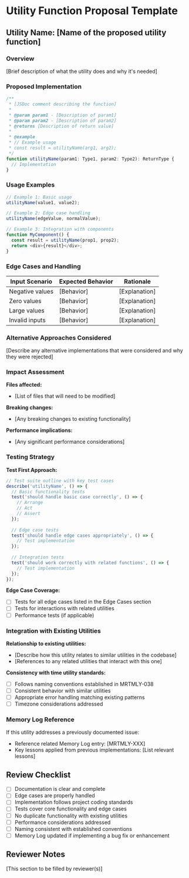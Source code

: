 # Utility Function Proposal Template

## Utility Name: [Name of the proposed utility function]

### Overview
[Brief description of what the utility does and why it's needed]

### Proposed Implementation

```typescript
/**
 * [JSDoc comment describing the function]
 *
 * @param param1 - [Description of param1]
 * @param param2 - [Description of param2]
 * @returns [Description of return value]
 *
 * @example
 * // Example usage
 * const result = utilityName(arg1, arg2);
 */
function utilityName(param1: Type1, param2: Type2): ReturnType {
  // Implementation
}
```

### Usage Examples

```typescript
// Example 1: Basic usage
utilityName(value1, value2);

// Example 2: Edge case handling
utilityName(edgeValue, normalValue);

// Example 3: Integration with components
function MyComponent() {
  const result = utilityName(prop1, prop2);
  return <div>{result}</div>;
}
```

### Edge Cases and Handling

| Input Scenario | Expected Behavior | Rationale |
|----------------|-------------------|-----------|
| Negative values | [Behavior] | [Explanation] |
| Zero values | [Behavior] | [Explanation] |
| Large values | [Behavior] | [Explanation] |
| Invalid inputs | [Behavior] | [Explanation] |

### Alternative Approaches Considered

[Describe any alternative implementations that were considered and why they were rejected]

### Impact Assessment

**Files affected:**
- [List of files that will need to be modified]

**Breaking changes:**
- [Any breaking changes to existing functionality]

**Performance implications:**
- [Any significant performance considerations]

### Testing Strategy

**Test First Approach:**
```typescript
// Test suite outline with key test cases
describe('utilityName', () => {
  // Basic functionality tests
  test('should handle basic case correctly', () => {
    // Arrange
    // Act
    // Assert
  });
  
  // Edge case tests
  test('should handle edge cases appropriately', () => {
    // Test implementation
  });
  
  // Integration tests
  test('should work correctly with related functions', () => {
    // Test implementation
  });
});
```

**Edge Case Coverage:**
- [ ] Tests for all edge cases listed in the Edge Cases section
- [ ] Tests for interactions with related utilities
- [ ] Performance tests (if applicable)

### Integration with Existing Utilities

**Relationship to existing utilities:**
- [Describe how this utility relates to similar utilities in the codebase]
- [References to any related utilities that interact with this one]

**Consistency with time utility standards:**
- [ ] Follows naming conventions established in MRTMLY-038
- [ ] Consistent behavior with similar utilities
- [ ] Appropriate error handling matching existing patterns
- [ ] Timezone considerations addressed

### Memory Log Reference

If this utility addresses a previously documented issue:
- Reference related Memory Log entry: [MRTMLY-XXX]
- Key lessons applied from previous implementations: [List relevant lessons]

## Review Checklist

- [ ] Documentation is clear and complete
- [ ] Edge cases are properly handled
- [ ] Implementation follows project coding standards
- [ ] Tests cover core functionality and edge cases
- [ ] No duplicate functionality with existing utilities
- [ ] Performance considerations addressed
- [ ] Naming consistent with established conventions
- [ ] Memory Log updated if implementing a bug fix or enhancement

## Reviewer Notes

[This section to be filled by reviewer(s)]
